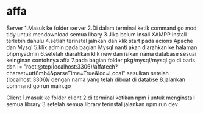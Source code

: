 # affa
Server
1.Masuk ke folder server
2.Di dalam terminal ketik command go mod tidy untuk mendownload semua libary
3.Jika belum insall XAMPP install terlebih dahulu
4.setlah terinstal jalnkan dan klik start pada acions Apache dan Mysql
5.klik admin pada bagian Mysql nanti akan diarahkan ke halaman phpmyadmin
6.setelah diarahkan klik new dan isikan nama database sesuai keinginan contohnya affa
7.pada bagian folder pkg/mysql/mysql.go di baris dsn := "root:@tcp(localhost:3306)/affatech?charset=utf8mb4&parseTime=True&loc=Local"
sesuikan setelah (localhost:3306)/ dengan nama yang telah dibuat di databse 
8.jalankan command go run main.go


Client
1.masuk ke folder client
2.di terminal ketikan npm i untuk menginstall semua library
3.setelah semua library terinstal jalankan npm run dev
